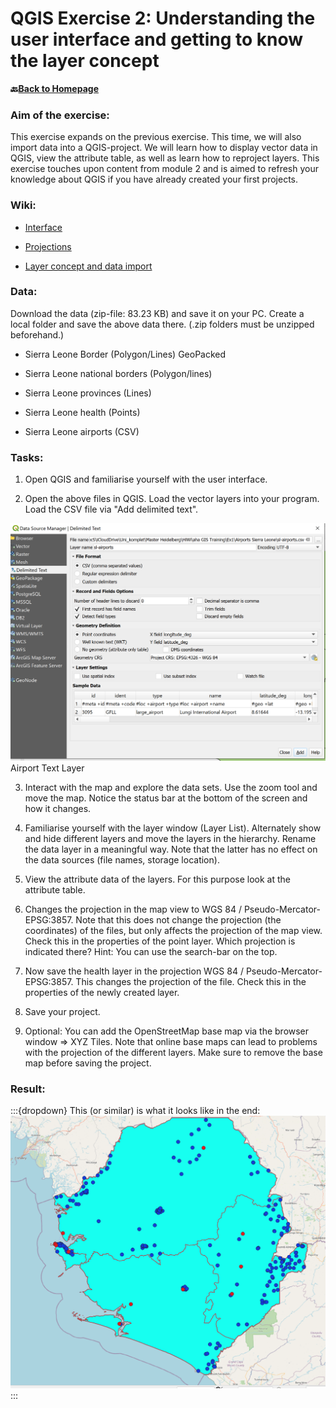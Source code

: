 # QGIS Exercise 2: Understanding the user interface and getting to know the layer concept

__🔙[Back to Homepage](/content/intro.md)__

### Aim of the exercise:

This exercise expands on the previous exercise. This time, we will also import data into a QGIS-project.
We will learn how to display vector data in QGIS, view the attribute table, as well as learn how to reproject layers.
This exercise touches upon content from module 2 and is aimed to refresh your knowledge about QGIS if you have already created your first projects. 

### Wiki:

- [Interface](/content/Wiki/en_qgis_interface_wiki.md)

- [Projections](/content/Wiki/en_qgis_projections_wiki.md)

- [Layer concept and data import](/content/Wiki/en_qgis_layer_concept_wiki.md)


### Data:

Download the data (zip-file: 83.23 KB) and save it on your PC. Create a local folder and save the above data there. (.zip folders must be unzipped beforehand.)

- Sierra Leone Border (Polygon/Lines) GeoPacked

- Sierra Leone national borders (Polygon/lines)

- Sierra Leone provinces (Lines)

- Sierra Leone health (Points)
- Sierra Leone airports (CSV)

### Tasks:

1. Open QGIS and familiarise yourself with the user interface. 

2. Open the above files in QGIS. Load the vector layers into your program. Load the CSV file via "Add delimited text".

![QGIS_User_Interface](/fig/en_airports_text_layer.png)
Airport Text Layer 

3. Interact with the map and explore the data sets. Use the zoom tool and move the map. Notice the status bar at the bottom of the screen and how it changes.

4. Familiarise yourself with the layer window (Layer List). Alternately show and hide different layers and move the layers in the hierarchy. Rename the data layer in a meaningful way. Note that the latter has no effect on the data sources (file names, storage location).

5. View the attribute data of the layers. For this purpose look at the attribute table.

6. Changes the projection in the map view to WGS 84 / Pseudo-Mercator- EPSG:3857. Note that this does not change the projection (the coordinates) of the files, but only affects the projection of the map view.  Check this in the properties of the point layer. Which projection is indicated there? Hint: You can use the search-bar on the top.

7. Now save the health layer in the projection WGS 84 / Pseudo-Mercator- EPSG:3857. This changes the projection of the file. Check this in the properties of the newly created layer.

8. Save your project.

9. Optional: You can add the OpenStreetMap base map via the browser window => XYZ Tiles. Note that online base maps can lead to problems with the projection of the different layers. Make sure to remove the base map before saving the project.

### Result: 

:::{dropdown} This (or similar) is what it looks like in the end:
![QGIS_User_Interface](/fig/en_eExercise_1_result.png)
:::


